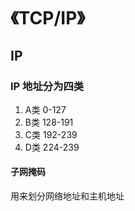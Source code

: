# 《TCP/IP》    

## IP  
### IP 地址分为四类
1. A类 0-127
2. B类 128-191
3. C类 192-239
4. D类 224-239
#### 子网掩码
用来划分网络地址和主机地址
